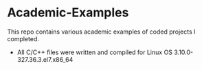 # Academic-Examples
This repo contains various academic examples of coded projects I completed.
- All C/C++ files were written and compiled for Linux OS 3.10.0-327.36.3.el7.x86_64
